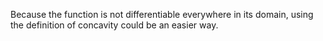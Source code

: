 Because the function is not differentiable everywhere in its domain, using the definition of concavity could be an easier way.